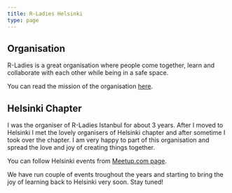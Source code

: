 ```yaml
---
title: R-Ladies Helsinki
type: page
---
```





## Organisation
R-Ladies is a great organisation where people come together, learn and collaborate with each other while being in a safe space. 

You can read the mission of the organisation [here](https://rladies.org/about-us/mission/). 

## Helsinki Chapter

I was the organiser of R-Ladies Istanbul for about 3 years. After I moved to Helsinki I met the lovely organisers of Helsinki chapter and after sometime I took over the chapter. I am very happy to part of this organisation and spread the love and joy of creating things together. 

You can follow Helsinki events from [Meetup.com page](https://www.meetup.com/rladies-helsinki/). 

We have run couple of events troughout the years and starting to bring the joy of learning back to Helsinki very soon. Stay tuned! 
